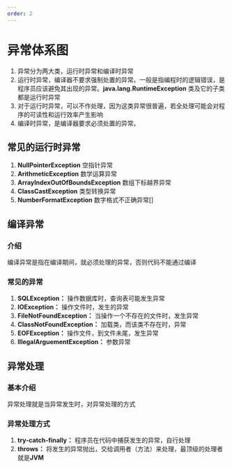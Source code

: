 ```yaml
---
order: 2
---
```


# 异常体系图

1. 异常分为两大类，运行时异常和编译时异常
2. 运行时异常，编译器不要求强制处置的异常。一般是指编程时的逻辑错误，是程序员应该避免其出现的异常。**java.lang.RuntimeException** 类及它的子类都是运行时异常
3. 对于运行时异常，可以不作处理，因为这类异常很普遍，若全处理可能会对程序的可读性和运行效率产生影响
4. 编译时异常，是编译器要求必须处置的异常。

## 常见的运行时异常

1. **NullPointerException** 空指针异常
2. **ArithmeticException** 数学运算异常
3. **ArraylndexOutOfBoundsException** 数组下标越界异常
4. **ClassCastException** 类型转换异常
5. **NumberFormatException** 数字格式不正确异常[]

## 编译异常

### 介绍

编译异常是指在编译期间，就必须处理的异常，否则代码不能通过编译

### 常见的异常

1. **SQLException：** 操作数据库时，查询表可能发生异常
2. **IOException：** 操作文件时，发生的异常
3. **FileNotFoundException：** 当操作一个不存在的文件时，发生异常
4. **ClassNotFoundException：** 加载类，而该类不存在时，异常
5. **EOFException：** 操作文件，到文件未尾，发生异常
6. **lllegalArguementException：** 参数异常

## 异常处理

### 基本介绍
异常处理就是当异常发生时，对异常处理的方式

### 异常处理方式

1. **try-catch-finally：** 程序员在代码中捕获发生的异常，自行处理
2. **throws：** 将发生的异常抛出，交给调用者（方法）来处理，最顶级的处理者就是**JVM**